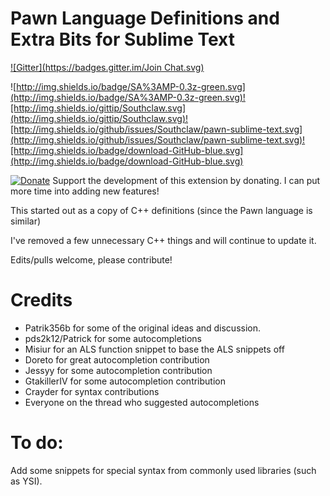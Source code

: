 # Pawn Language Definitions and Extra Bits for Sublime Text
[![Gitter](https://badges.gitter.im/Join Chat.svg)](https://gitter.im/Southclaw/pawn-sublime-language?utm_source=badge&utm_medium=badge&utm_campaign=pr-badge&utm_content=badge)

![http://img.shields.io/badge/SA%3AMP-0.3z-green.svg](http://img.shields.io/badge/SA%3AMP-0.3z-green.svg)![http://img.shields.io/gittip/Southclaw.svg](http://img.shields.io/gittip/Southclaw.svg)![http://img.shields.io/github/issues/Southclaw/pawn-sublime-text.svg](http://img.shields.io/github/issues/Southclaw/pawn-sublime-text.svg)![http://img.shields.io/badge/download-GitHub-blue.svg](http://img.shields.io/badge/download-GitHub-blue.svg)

[![Donate](https://www.paypalobjects.com/en_GB/i/btn/btn_donate_SM.gif)](https://www.paypal.com/cgi-bin/webscr?cmd=_s-xclick&hosted_button_id=M7WJU7YN8PKGQ) Support the development of this extension by donating. I can put more time into adding new features!

This started out as a copy of C++ definitions (since the Pawn language is similar)

I've removed a few unnecessary C++ things and will continue to update it.

Edits/pulls welcome, please contribute!


# Credits

- Patrik356b for some of the original ideas and discussion.
- pds2k12/Patrick for some autocompletions
- Misiur for an ALS function snippet to base the ALS snippets off
- Doreto for great autocompletion contribution
- Jessyy for some autocompletion contribution
- GtakillerIV for some autocompletion contribution
- Crayder for syntax contributions
- Everyone on the thread who suggested autocompletions


# To do:

Add some snippets for special syntax from commonly used libraries (such as YSI).
